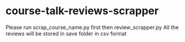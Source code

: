 # course-talk-reviews-scrapper

Please run scrap_course_name.py first then review_scrapper.py
All the reviews will be stored in save folder in csv format